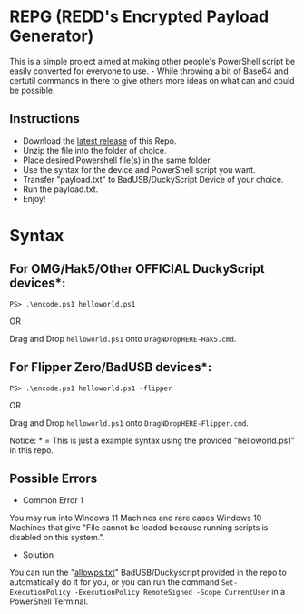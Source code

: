 # REPG (REDD's Encrypted Payload Generator)
This is a simple project aimed at making other people's PowerShell script be easily converted
for everyone to use. - While throwing a bit of Base64 and certutil commands in there to give 
others more ideas on what can and could be possible.

## Instructions
- Download the [latest release](https://github.com/InfoSecREDD/REPG/releases) of this Repo.
- Unzip the file into the folder of choice.
- Place desired Powershell file(s) in the same folder. 
- Use the syntax for the device and PowerShell script you want.
- Transfer "payload.txt" to BadUSB/DuckyScript Device of your choice.
- Run the payload.txt.
- Enjoy!

# Syntax
## For OMG/Hak5/Other OFFICIAL DuckyScript devices*:

```PS> .\encode.ps1 helloworld.ps1```

  OR

Drag and Drop ``helloworld.ps1`` onto ``DragNDropHERE-Hak5.cmd``.

## For Flipper Zero/BadUSB devices*:

```PS> .\encode.ps1 helloworld.ps1 -flipper```

  OR

Drag and Drop ``helloworld.ps1`` onto ``DragNDropHERE-Flipper.cmd``.


Notice:  * = This is just a example syntax using the provided "helloworld.ps1" in this repo.


## Possible Errors
- Common Error 1

You may run into Windows 11 Machines and rare cases Windows 10 Machines that give "File cannot
be loaded because running scripts is disabled on this system.".
- Solution

You can run the "[allowps.txt](https://raw.githubusercontent.com/InfoSecREDD/REPG/main/allowps.txt)" BadUSB/Duckyscript provided in the repo to automatically do it for
you, or you can run the command ``Set-ExecutionPolicy -ExecutionPolicy RemoteSigned -Scope CurrentUser``
in a PowerShell Terminal. 
